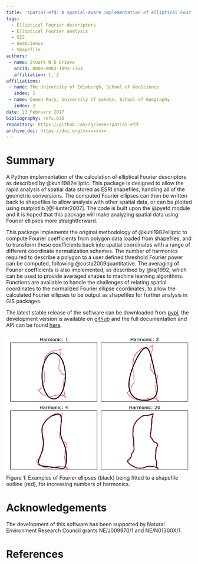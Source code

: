 ```yaml
---
title: 'spatial-efd: A spatial-aware implementation of elliptical Fourier analysis'
tags:
  - Elliptical Fourier descriptors
  - Elliptical Fourier analysis
  - GIS
  - GeoScience
  - Shapefile
authors:
 - name: Stuart W D Grieve
   orcid: 0000-0003-1893-7363
   affiliation: 1, 2
affiliations:
 - name: The University of Edinburgh, School of GeoScience
   index: 1
 - name: Queen Mary, University of London, School of Geography
   index: 2
date: 23 February 2017
bibliography: refs.bib
repository: https://github.com/sgrieve/spatial-efd
archive_doi: https://doi.org/xxxxxxxxx
---
```


# Summary

A Python implementation of the calculation of elliptical Fourier descriptors as described by @kuhl1982elliptic. This package is designed to allow the rapid analysis of spatial data stored as ESRI shapefiles, handling all of the geometric conversions. The computed Fourier ellipses can then be written back to shapefiles to allow analysis with other spatial data, or can be plotted using matplotlib [@Hunter2007]. The code is built upon the @pyefd module and it is hoped that this package will make analyzing spatial data using Fourier ellipses more straightforward.

This package implements the original methodology of @kuhl1982elliptic to compute Fourier coefficients from polygon data loaded from shapefiles, and to transform these coefficients back into spatial coordinates with a range of different coordinate normalization schemes. The number of harmonics required to describe a polygon to a user defined threshold Fourier power can be computed, following @costa2009quantitative. The averaging of Fourier coefficients is also implemented, as described by @raj1992, which can be used to provide averaged shapes to machine learning algorithms. Functions are available to handle the challenges of relating spatial coordinates to the normalized Fourier ellipse coordinates, to allow the calculated Fourier ellipses to be output as shapefiles for further analysis in GIS packages.

The latest stable release of the software can be downloaded from [pypi](https://pypi.python.org/pypi/spatial_efd), the development version is available on [github](https://github.com/sgrieve/spatial-efd/) and the full documentation and API can be found [here](https://spatial-efd.readthedocs.io).

![Example Fourier ellipses](../_static/figure_1.png)
Figure 1: Examples of Fourier ellipses (black) being fitted to a shapefile outline (red), for increasing numbers of harmonics.

# Acknowledgements

The development of this software has been supported by Natural Environment Research Council grants NE/J009970/1 and NE/N01300X/1.

# References
